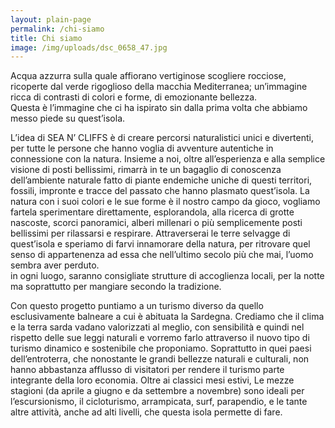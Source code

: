 ```yaml
---
layout: plain-page
permalink: /chi-siamo
title: Chi siamo
image: /img/uploads/dsc_0658_47.jpg
---
```

Acqua azzurra sulla quale affiorano vertiginose scogliere rocciose, ricoperte dal verde rigoglioso della macchia Mediterranea; un’immagine ricca di contrasti di colori e forme, di emozionante bellezza.
\
Questa è l’immagine che ci ha ispirato sin dalla prima volta che abbiamo messo piede su quest’isola.

L’idea di SEA N’ CLIFFS è di creare percorsi naturalistici unici e divertenti, per tutte le persone che hanno voglia di avventure autentiche in connessione con la natura. 
Insieme a noi, oltre all’esperienza e alla semplice visione di posti bellissimi, rimarrà in te un bagaglio di conoscenza dell’ambiente naturale fatto di piante endemiche uniche di questi territori, fossili, impronte e tracce del passato che hanno plasmato quest’isola.
La natura con i suoi colori e le sue forme è il nostro campo da gioco, vogliamo fartela sperimentare direttamente, esplorandola, alla ricerca di grotte nascoste, scorci panoramici, alberi millenari o più semplicemente posti bellissimi per rilassarsi e respirare. Attraverserai le terre selvagge di quest’isola e speriamo di farvi innamorare della natura, per ritrovare quel senso di appartenenza ad essa che nell’ultimo secolo più che mai, l’uomo sembra aver perduto.
\
in ogni luogo, saranno consigliate strutture di accoglienza locali, per la notte ma soprattutto per mangiare secondo la tradizione. 

Con questo progetto puntiamo a un turismo diverso da quello esclusivamente balneare a cui è abituata la Sardegna. 
Crediamo che il clima e la terra sarda vadano valorizzati al meglio, con sensibilità e quindi nel rispetto delle sue leggi naturali e vorremo farlo attraverso il nuovo tipo di turismo dinamico e sostenibile che proponiamo. Soprattutto in quei paesi dell’entroterra, che nonostante le grandi bellezze naturali e culturali, non hanno abbastanza afflusso di visitatori per rendere il turismo parte integrante della loro economia.
Oltre ai classici mesi estivi, Le mezze stagioni (da aprile a giugno e da settembre a novembre) sono ideali per l’escursionismo, il cicloturismo, arrampicata, surf, parapendio, e le tante altre attività, anche ad alti livelli, che questa isola permette di fare.